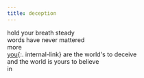 ```yaml
---
title: deception
---
```



hold your breath steady  
words have never mattered  
more  <br/>
[you](/you){:. internal-link} are the world's to deceive  
and the world is yours to believe  
in





